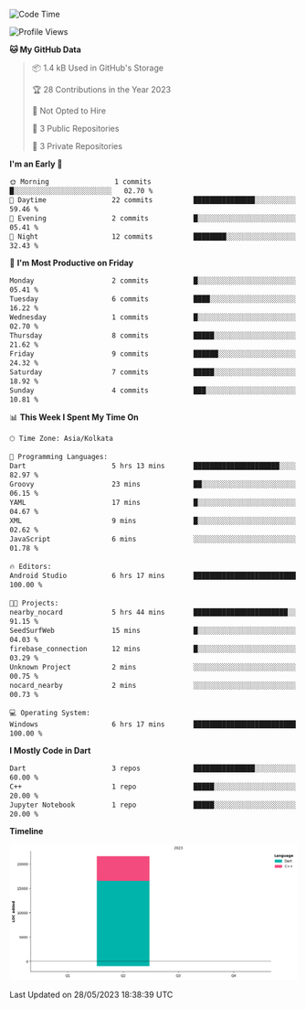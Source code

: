 <!--START_SECTION:waka-->
![Code Time](http://img.shields.io/badge/Code%20Time-26%20hrs%2019%20mins-blue)

![Profile Views](http://img.shields.io/badge/Profile%20Views-0-blue)

**🐱 My GitHub Data** 

> 📦 1.4 kB Used in GitHub's Storage 
 > 
> 🏆 28 Contributions in the Year 2023
 > 
> 🚫 Not Opted to Hire
 > 
> 📜 3 Public Repositories 
 > 
> 🔑 3 Private Repositories 
 > 
**I'm an Early 🐤** 

```text
🌞 Morning                1 commits           █░░░░░░░░░░░░░░░░░░░░░░░░   02.70 % 
🌆 Daytime                22 commits          ███████████████░░░░░░░░░░   59.46 % 
🌃 Evening                2 commits           █░░░░░░░░░░░░░░░░░░░░░░░░   05.41 % 
🌙 Night                  12 commits          ████████░░░░░░░░░░░░░░░░░   32.43 % 
```
📅 **I'm Most Productive on Friday** 

```text
Monday                   2 commits           █░░░░░░░░░░░░░░░░░░░░░░░░   05.41 % 
Tuesday                  6 commits           ████░░░░░░░░░░░░░░░░░░░░░   16.22 % 
Wednesday                1 commits           █░░░░░░░░░░░░░░░░░░░░░░░░   02.70 % 
Thursday                 8 commits           █████░░░░░░░░░░░░░░░░░░░░   21.62 % 
Friday                   9 commits           ██████░░░░░░░░░░░░░░░░░░░   24.32 % 
Saturday                 7 commits           █████░░░░░░░░░░░░░░░░░░░░   18.92 % 
Sunday                   4 commits           ███░░░░░░░░░░░░░░░░░░░░░░   10.81 % 
```


📊 **This Week I Spent My Time On** 

```text
🕑︎ Time Zone: Asia/Kolkata

💬 Programming Languages: 
Dart                     5 hrs 13 mins       █████████████████████░░░░   82.97 % 
Groovy                   23 mins             ██░░░░░░░░░░░░░░░░░░░░░░░   06.15 % 
YAML                     17 mins             █░░░░░░░░░░░░░░░░░░░░░░░░   04.67 % 
XML                      9 mins              █░░░░░░░░░░░░░░░░░░░░░░░░   02.62 % 
JavaScript               6 mins              ░░░░░░░░░░░░░░░░░░░░░░░░░   01.78 % 

🔥 Editors: 
Android Studio           6 hrs 17 mins       █████████████████████████   100.00 % 

🐱‍💻 Projects: 
nearby_nocard            5 hrs 44 mins       ███████████████████████░░   91.15 % 
SeedSurfWeb              15 mins             █░░░░░░░░░░░░░░░░░░░░░░░░   04.03 % 
firebase_connection      12 mins             █░░░░░░░░░░░░░░░░░░░░░░░░   03.29 % 
Unknown Project          2 mins              ░░░░░░░░░░░░░░░░░░░░░░░░░   00.75 % 
nocard_nearby            2 mins              ░░░░░░░░░░░░░░░░░░░░░░░░░   00.73 % 

💻 Operating System: 
Windows                  6 hrs 17 mins       █████████████████████████   100.00 % 
```

**I Mostly Code in Dart** 

```text
Dart                     3 repos             ███████████████░░░░░░░░░░   60.00 % 
C++                      1 repo              █████░░░░░░░░░░░░░░░░░░░░   20.00 % 
Jupyter Notebook         1 repo              █████░░░░░░░░░░░░░░░░░░░░   20.00 % 
```



**Timeline**

![Lines of Code chart](https://raw.githubusercontent.com/sairam030/sairam030/main/assets/bar_graph.png)


 Last Updated on 28/05/2023 18:38:39 UTC
<!--END_SECTION:waka-->
